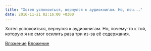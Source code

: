```yaml
---
title: "Хотел успокоиться, вернулся к аудиокнигам. Но, поч..."
date: 2016-11-21 02:16:00 +0300
---
```


Хотел успокоиться, вернулся к аудиокнигам. Но, почему-то к той, которую я не смог осилить раза три из-за её содержания.


[Вложение](/assets/vk_photos/4/vdjpUC8LRek.jpg)
[Вложение](/assets/vk_photos/4/3RZi36MCbj8.jpg)
